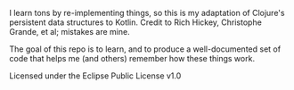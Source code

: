 I learn tons by re-implementing things, so this is my adaptation of Clojure's persistent data structures to Kotlin.  Credit to Rich Hickey, Christophe Grande, et al; mistakes are mine.

The goal of this repo is to learn, and to produce a well-documented set of code that helps me (and others) remember how these things work.

Licensed under the Eclipse Public License v1.0

